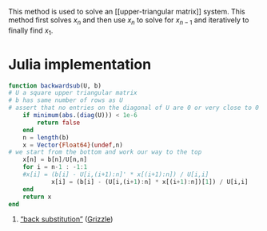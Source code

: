 This method is used to solve an [[upper-triangular matrix]] system. This method first solves $x_n$ and then use $x_n$ to solve for $x_{n-1}$ and iteratively to finally find $x_1$.
# Julia implementation

```julia 
function backwardsub(U, b)   
# U a square upper triangular matrix   
# b has same number of rows as U   
# assert that no entries on the diagonal of U are 0 or very close to 0   
	if minimum(abs.(diag(U))) < 1e-6     
		return false   
	end   
	n = length(b)   
	x = Vector{Float64}(undef,n)   
# we start from the bottom and work our way to the top   
	x[n] = b[n]/U[n,n]   
	for i = n-1 : -1:1     
	#x[i] = (b[i] - U[i,(i+1):n]' * x[(i+1):n]) / U[i,i]   
			x[i] = (b[i] - (U[i,(i+1):n] * x[(i+1):n])[1]) / U[i,i]   
	end  
	return x  
end  
```









1. <span class="highlight" data-annotation="%7B%22attachmentURI%22%3A%22http%3A%2F%2Fzotero.org%2Fusers%2F9667514%2Fitems%2F2AVWIQEV%22%2C%22annotationKey%22%3A%22MZTYZRUU%22%2C%22color%22%3A%22%23ffd400%22%2C%22pageLabel%22%3A%2247%22%2C%22position%22%3A%7B%22pageIndex%22%3A46%2C%22rects%22%3A%5B%5B114.05%2C713.4%2C553.892%2C722.426%5D%2C%5B58.11%2C701.445%2C161.353%2C710.471%5D%5D%7D%2C%22citationItem%22%3A%7B%22uris%22%3A%5B%22http%3A%2F%2Fzotero.org%2Fusers%2F9667514%2Fitems%2F8EBIR37H%22%5D%2C%22locator%22%3A%2247%22%7D%7D" ztype="zhighlight"><a href="zotero://open-pdf/library/items/2AVWIQEV?page=47&#x26;annotation=MZTYZRUU">“back substitution”</a></span> <span class="citation" data-citation="%7B%22citationItems%22%3A%5B%7B%22uris%22%3A%5B%22http%3A%2F%2Fzotero.org%2Fusers%2F9667514%2Fitems%2F8EBIR37H%22%5D%7D%5D%2C%22properties%22%3A%7B%7D%7D" ztype="zcitation">(<span class="citation-item"><a href="zotero://select/library/items/8EBIR37H">Grizzle</a></span>)</span>
